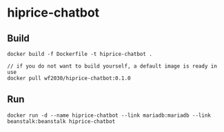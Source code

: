 # hiprice-chatbot

## Build
```
docker build -f Dockerfile -t hiprice-chatbot .

// if you do not want to build yourself, a default image is ready in use
docker pull wf2030/hiprice-chatbot:0.1.0
```

## Run
`docker run -d --name hiprice-chatbot --link mariadb:mariadb --link beanstalk:beanstalk hiprice-chatbot`
